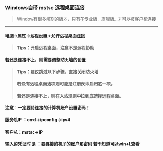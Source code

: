 ### Windows自带 mstsc 远程桌面连接

> Window有很多阉割的版本，只有在专业版，旗舰版...才可以被客户机连接

---

#### 电脑-&gt;属性-&gt;远程设置-&gt;允许远程桌面连接

> #### Tips：开启远程桌面，注意不是远程协助

#### 若还是连接不上，则需要调整防火墙的设置

> #### Tips：建议跳过以下步骤，直接关闭防火墙
>
> #### 若没有远程桌面选项则可能是注册表未启用这一项。
>
> #### 若还是连接不上，则在入站规则中拉到底选择远程桌面。

#### 注意：一定要给连接的计算机账户设置密码！

#### 服务机IP ：cmd-&gt;ipconfig-&gt;ipv4

#### 客户机：mstsc-&gt;IP

#### 输入的凭证时 是 ：要连接的机子的账户和密码  若不知道可以win+L查看

#### 



